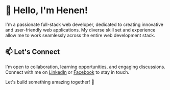 # 👋 Hello, I'm Henen!

I'm a passionate full-stack web developer, dedicated to creating innovative and user-friendly web applications. My diverse skill set and experience allow me to work seamlessly across the entire web development stack.

## 📫 Let's Connect

I'm open to collaboration, learning opportunities, and engaging discussions. Connect with me on [LinkedIn](https://www.linkedin.com/in/devdotdbug/) or [Facebook](https://facebook.com/HenenTheProgrammer) to stay in touch.

Let's build something amazing together! 🚀

<!---
HenenTheProgrammer/HenenTheProgrammer is a ✨ special ✨ repository because its `README.md` (this file) appears on your GitHub profile.
You can click the Preview link to take a look at your changes.
--->
